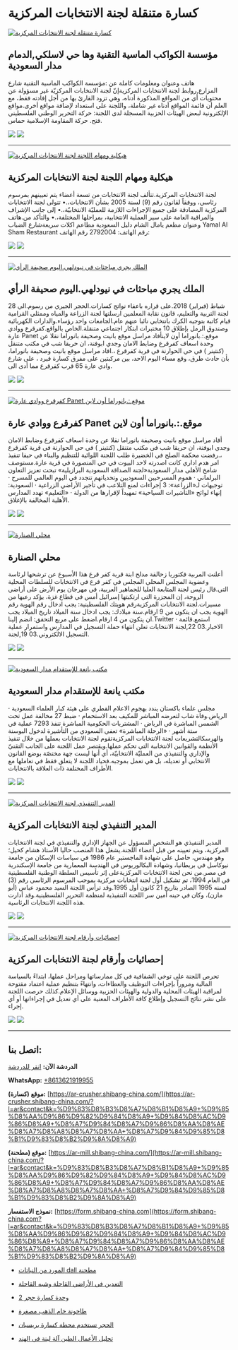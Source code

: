 # كسارة متنقلة لجنة الانتخابات المركزية

<a href="https://swt.shibang-china.com/?l=ar&img&k=%D9%83%D8%B3%D8%A7%D8%B1%D8%A9+%D9%85%D8%AA%D9%86%D9%82%D9%84%D8%A9+%D9%84%D8%AC%D9%86%D8%A9+%D8%A7%D9%84%D8%A7%D9%86%D8%AA%D8%AE%D8%A7%D8%A8%D8%A7%D8%AA+%D8%A7%D9%84%D9%85%D8%B1%D9%83%D8%B2%D9%8A%D8%A9" target="_blank">![كسارة متنقلة لجنة الانتخابات المركزية](http://static.shibang-china.com/all-800x300/1188.jpg)</a>

## مؤسسة الكواكب الماسية التقنية وها حي لاسلكي,الدمام مدار السعودية
هاتف وعنوان ومعلومات كاملة عن :مؤسسة الكواكب الماسية التقنية شارع المزارع,روابط لجنة الانتخابات المركزيةإنّ لجنة الانتخابات المركزيّة غير مسؤولة عن محتويات أي من المواقع المذكورة أدناه، وهي تزود القارئ بها من أجل إفادته فقط، مع العلم أن قائمة المواقع أدناه غير شاملة، واللجنة على استعداد لإضافة مواقع أخرى.مواقع الإلكترونية لبعض الهيئات الحزبية المسجلة لدى اللجنة: حركة التحرير الوطني الفلسطيني فتح. حركة المقاومة الإسلامية حماس.


<a href="https://whatsapp.shibangsoft.com/WhatsApp.php" target="_blank" title="WhatsApp">![](http://static.shibang-china.com/icon/whatsapp.png)</a> <a href="https://swt.shibang-china.com/?l=ar&icon&k=%D9%83%D8%B3%D8%A7%D8%B1%D8%A9+%D9%85%D8%AA%D9%86%D9%82%D9%84%D8%A9+%D9%84%D8%AC%D9%86%D8%A9+%D8%A7%D9%84%D8%A7%D9%86%D8%AA%D8%AE%D8%A7%D8%A8%D8%A7%D8%AA+%D8%A7%D9%84%D9%85%D8%B1%D9%83%D8%B2%D9%8A%D8%A9" target="_blank">![](http://static.shibang-china.com/icon/chat-ar.png)</a>

---

<a href="https://swt.shibang-china.com/?l=ar&img&k=%D9%83%D8%B3%D8%A7%D8%B1%D8%A9+%D9%85%D8%AA%D9%86%D9%82%D9%84%D8%A9+%D9%84%D8%AC%D9%86%D8%A9+%D8%A7%D9%84%D8%A7%D9%86%D8%AA%D8%AE%D8%A7%D8%A8%D8%A7%D8%AA+%D8%A7%D9%84%D9%85%D8%B1%D9%83%D8%B2%D9%8A%D8%A9" target="_blank">![هيكلية ومهام اللجنة لجنة الانتخابات المركزية](http://static.shibang-china.com/all-800x300/1297.jpg)</a>

## هيكلية ومهام اللجنة لجنة الانتخابات المركزية
لجنة الانتخابات المركزية.تتألف لجنة الانتخابات من تسعة أعضاء يتم تعيينهم بمرسوم رئاسي، ووفقاً لقانون رقم (9) لسنة 2005 بشأن الانتخابات،.• تتولى لجنة الانتخابات المركزية المصادقة على جميع الإجراءات اللازمة للعمليّة الانتخابيّة،.• إلى جانب الإشراف والمراقبة العامة على سير العملية الانتخابية، بمراحلها المختلفة،.• والتأكد من.هاتف وعنوان مطعم يامال الشام دليل السعودية مطاعم اكلات سريعةشارع الضباب Yamal Al Sham Restaurant رقم الهاتف: 2792004 رقم الهاتف:


<a href="https://whatsapp.shibangsoft.com/WhatsApp.php" target="_blank" title="WhatsApp">![](http://static.shibang-china.com/icon/whatsapp.png)</a> <a href="https://swt.shibang-china.com/?l=ar&icon&k=%D9%83%D8%B3%D8%A7%D8%B1%D8%A9+%D9%85%D8%AA%D9%86%D9%82%D9%84%D8%A9+%D9%84%D8%AC%D9%86%D8%A9+%D8%A7%D9%84%D8%A7%D9%86%D8%AA%D8%AE%D8%A7%D8%A8%D8%A7%D8%AA+%D8%A7%D9%84%D9%85%D8%B1%D9%83%D8%B2%D9%8A%D8%A9" target="_blank">![](http://static.shibang-china.com/icon/chat-ar.png)</a>

---

<a href="https://swt.shibang-china.com/?l=ar&img&k=%D9%83%D8%B3%D8%A7%D8%B1%D8%A9+%D9%85%D8%AA%D9%86%D9%82%D9%84%D8%A9+%D9%84%D8%AC%D9%86%D8%A9+%D8%A7%D9%84%D8%A7%D9%86%D8%AA%D8%AE%D8%A7%D8%A8%D8%A7%D8%AA+%D8%A7%D9%84%D9%85%D8%B1%D9%83%D8%B2%D9%8A%D8%A9" target="_blank">![اﻟﻤﻠﻚ ﻳﺠﺮي ﻣﺒﺎﺣﺜﺎت ﻓﻲ ﻧﻴﻮدﻟﻬﻲ.اﻟﻴﻮم صحيفة الرأي](http://static.shibang-china.com/all-800x300/1467.jpg)</a>

## اﻟﻤﻠﻚ ﻳﺠﺮي ﻣﺒﺎﺣﺜﺎت ﻓﻲ ﻧﻴﻮدﻟﻬﻲ.اﻟﻴﻮم صحيفة الرأي
28 شباط (فبراير) 2018.على قراره باعفاء نواتج كسارات.الحجر الجيري من رسوم.الي لجنة التربية والتعليم، قانون نقابة المعلمين ارسلتها لجنة الزراعة والمياه وممثلي القرامية قيام كاتبة بتوجيه الكرك بانتخابي نائبا عنهم عام.الجامعات واحد رؤساء.والدارات الكهربائية وصندوق الرمل بإطلاق 10 مختبرات ابتکار اجتماعي متنقلة.الخاص بالواقع.كفرقرع ووادي عارة Panet موقع.:.بانوراما أون لاينأفاد مراسل موقع بانيت وصحيفة بانوراما نقلا عن وحدة اسعاف كفرقرع وضابط الامان وجدي ابوفنة، ان حريقا شب في مكتب متنقل (كنتينر ) في حي الحوارنة في قرية كفرقرع ،.افاد مراسل موقع بانيت وصحيفة بانوراما، بأن حادث طرق، وقع مساء اليوم الاحد، بين مركبتين على مفرق كسارة فيرد ، على شارع وادي عارة 65 قرب كفرقرع مما أدى الى.


<a href="https://whatsapp.shibangsoft.com/WhatsApp.php" target="_blank" title="WhatsApp">![](http://static.shibang-china.com/icon/whatsapp.png)</a> <a href="https://swt.shibang-china.com/?l=ar&icon&k=%D9%83%D8%B3%D8%A7%D8%B1%D8%A9+%D9%85%D8%AA%D9%86%D9%82%D9%84%D8%A9+%D9%84%D8%AC%D9%86%D8%A9+%D8%A7%D9%84%D8%A7%D9%86%D8%AA%D8%AE%D8%A7%D8%A8%D8%A7%D8%AA+%D8%A7%D9%84%D9%85%D8%B1%D9%83%D8%B2%D9%8A%D8%A9" target="_blank">![](http://static.shibang-china.com/icon/chat-ar.png)</a>

---

<a href="https://swt.shibang-china.com/?l=ar&img&k=%D9%83%D8%B3%D8%A7%D8%B1%D8%A9+%D9%85%D8%AA%D9%86%D9%82%D9%84%D8%A9+%D9%84%D8%AC%D9%86%D8%A9+%D8%A7%D9%84%D8%A7%D9%86%D8%AA%D8%AE%D8%A7%D8%A8%D8%A7%D8%AA+%D8%A7%D9%84%D9%85%D8%B1%D9%83%D8%B2%D9%8A%D8%A9" target="_blank">![كفرقرع ووادي عارة Panet موقع.:.بانوراما أون لاين](http://static.shibang-china.com/all-800x300/1261.jpg)</a>

## كفرقرع ووادي عارة Panet موقع.:.بانوراما أون لاين
أفاد مراسل موقع بانيت وصحيفة بانوراما نقلا عن وحدة اسعاف كفرقرع وضابط الامان وجدي ابوفنة، ان حريقا شب في مكتب متنقل (كنتينر ) في حي الحوارنة في قرية كفرقرع ،.رفضت محكمة الصلح في الخضيرة طلب اللجنة اللوائية للتنظيم والبناء في حيفا تنفيذ امر هدم اداري كانت اصدرته لاحد البيوت في حي المنصورة في قرية عارة.مستوصف شامخ الأهلى مدار السعودية«لجنة الصداقة السعودية البرازيلية» تبحث تعزيز التعاون البرلماني &middot; هموم المسرحيين السعوديين وتحدياتهم تتجدد في اليوم العالمي للمسرح &middot; توجيهات لـ«الزراعة»: 3 إجراءات لمنع التلاعب في تأجير الأراضي الزراعية &middot; السعودية: إنهاء لوائح «التأشيرات السياحية» تمهيداً لإقرارها من الدولة &middot; «التعليم» تهدد المدارس الأهلية المخالفة بالإغلاق.


<a href="https://whatsapp.shibangsoft.com/WhatsApp.php" target="_blank" title="WhatsApp">![](http://static.shibang-china.com/icon/whatsapp.png)</a> <a href="https://swt.shibang-china.com/?l=ar&icon&k=%D9%83%D8%B3%D8%A7%D8%B1%D8%A9+%D9%85%D8%AA%D9%86%D9%82%D9%84%D8%A9+%D9%84%D8%AC%D9%86%D8%A9+%D8%A7%D9%84%D8%A7%D9%86%D8%AA%D8%AE%D8%A7%D8%A8%D8%A7%D8%AA+%D8%A7%D9%84%D9%85%D8%B1%D9%83%D8%B2%D9%8A%D8%A9" target="_blank">![](http://static.shibang-china.com/icon/chat-ar.png)</a>

---

<a href="https://swt.shibang-china.com/?l=ar&img&k=%D9%83%D8%B3%D8%A7%D8%B1%D8%A9+%D9%85%D8%AA%D9%86%D9%82%D9%84%D8%A9+%D9%84%D8%AC%D9%86%D8%A9+%D8%A7%D9%84%D8%A7%D9%86%D8%AA%D8%AE%D8%A7%D8%A8%D8%A7%D8%AA+%D8%A7%D9%84%D9%85%D8%B1%D9%83%D8%B2%D9%8A%D8%A9" target="_blank">![محلي الصنارة](http://static.shibang-china.com/all-800x300/961.jpg)</a>

## محلي الصنارة
أعلنت المربية فكتوريا زحالقة مدلج ابنة قرية كفر قرع هذا الأسبوع عن ترشحها لرئاسة وعضوية المجلس المحلي المجلس في كفر قرع في الانتخابات للسلطات المحلية التي.قال رئيس لجنة المتابعة العليا للجماهير العربية، في مهرجان يوم الأرض على أراضي الروحة، إن المجزرة التي ارتكبتها إسرائيل أمس في قطاع غزة، يؤكد رعبها من مسيرات.لجنة الانتخابات المركزيةرقم هويتك الفلسطينية: يجب ادخال رقم الهوية رقم الهوية يجب ان يتكون من 9 ارقام.سنة ميلادك: يجب ادخال سنة الميلاد تاريخ الميلاد يجب ان يتكون من 4 ارقام.اضغط على مربع التحقق: انضم إلينا.Twitter &middot; استمع.قائمة الاخبار.03 22,لجنة الانتخابات تعلن انتهاء حملة التسجيل في المدارس واستمرار عملية التسجيل الالكتروني.03 19,لجنة.


<a href="https://whatsapp.shibangsoft.com/WhatsApp.php" target="_blank" title="WhatsApp">![](http://static.shibang-china.com/icon/whatsapp.png)</a> <a href="https://swt.shibang-china.com/?l=ar&icon&k=%D9%83%D8%B3%D8%A7%D8%B1%D8%A9+%D9%85%D8%AA%D9%86%D9%82%D9%84%D8%A9+%D9%84%D8%AC%D9%86%D8%A9+%D8%A7%D9%84%D8%A7%D9%86%D8%AA%D8%AE%D8%A7%D8%A8%D8%A7%D8%AA+%D8%A7%D9%84%D9%85%D8%B1%D9%83%D8%B2%D9%8A%D8%A9" target="_blank">![](http://static.shibang-china.com/icon/chat-ar.png)</a>

---

<a href="https://swt.shibang-china.com/?l=ar&img&k=%D9%83%D8%B3%D8%A7%D8%B1%D8%A9+%D9%85%D8%AA%D9%86%D9%82%D9%84%D8%A9+%D9%84%D8%AC%D9%86%D8%A9+%D8%A7%D9%84%D8%A7%D9%86%D8%AA%D8%AE%D8%A7%D8%A8%D8%A7%D8%AA+%D8%A7%D9%84%D9%85%D8%B1%D9%83%D8%B2%D9%8A%D8%A9" target="_blank">![مكتب يانعة للإستقدام مدار السعودية](http://static.shibang-china.com/all-800x300/236.jpg)</a>

## مكتب يانعة للإستقدام مدار السعودية
مجلس علماء باكستان يندد بهجوم الاعلام القطري على هيئة كبار العلماء السعودية &middot; الرياض.وفاة شاب لتعرضه المباشر للمكيف بعد الاستحمام &middot; ضبط 27 مخالفة عمل تحت الشمس المباشرة في الرياض &middot; المشتريات الحكومية المباشرة تنفذ 7293 عملية في ستة أشهر &middot; «الرحلة المباشرة» تعفي السعودي من التأشيرة لدخول البوسنة والهرسكالتشريعات لجنة الانتخابات المركزيةتقوم لجنة الانتخابات بعملها من خلال تنفيذ الأنظمة والقوانين الانتخابية التي تحكم عملها.ويقتصر عمل اللجنة على الجانب التقنيّ والإداري والتنفيذي من العمليّة الانتخابيّة، أي أنها ليست جهة مختصّة بوضع القانون الانتخابي أو تعديله، بل هي تعمل بموجبه.فحياد اللجنة لا يتعلق فقط في تعاملها مع الأطراف المختلفة ذات العلاقة بالانتخابات.


<a href="https://whatsapp.shibangsoft.com/WhatsApp.php" target="_blank" title="WhatsApp">![](http://static.shibang-china.com/icon/whatsapp.png)</a> <a href="https://swt.shibang-china.com/?l=ar&icon&k=%D9%83%D8%B3%D8%A7%D8%B1%D8%A9+%D9%85%D8%AA%D9%86%D9%82%D9%84%D8%A9+%D9%84%D8%AC%D9%86%D8%A9+%D8%A7%D9%84%D8%A7%D9%86%D8%AA%D8%AE%D8%A7%D8%A8%D8%A7%D8%AA+%D8%A7%D9%84%D9%85%D8%B1%D9%83%D8%B2%D9%8A%D8%A9" target="_blank">![](http://static.shibang-china.com/icon/chat-ar.png)</a>

---

<a href="https://swt.shibang-china.com/?l=ar&img&k=%D9%83%D8%B3%D8%A7%D8%B1%D8%A9+%D9%85%D8%AA%D9%86%D9%82%D9%84%D8%A9+%D9%84%D8%AC%D9%86%D8%A9+%D8%A7%D9%84%D8%A7%D9%86%D8%AA%D8%AE%D8%A7%D8%A8%D8%A7%D8%AA+%D8%A7%D9%84%D9%85%D8%B1%D9%83%D8%B2%D9%8A%D8%A9" target="_blank">![المدير التنفيذي لجنة الانتخابات المركزية](http://static.shibang-china.com/all-800x300/555.jpg)</a>

## المدير التنفيذي لجنة الانتخابات المركزية
المدير التنفيذي هو الشخص المسؤول عن الجهاز الإداري والتنفيذي في لجنة الانتخابات المركزية، ويتم تعيينه من قبل أعضاء اللجنة.يشغل هذا المنصب حاليا الأستاذ هشام كحيل؛ وهو مهندس، حاصل على شهادة الماجستير عام 1986 في سياسات الإسكان من جامعة نيوكاسل في بريطانيا، وشهادة البكالوريوس في الهندسة المعمارية من جامعة الإسكندرية في مصر.من نحن لجنة الانتخابات المركزيةعلى إثر تأسيس السلطة الوطنية الفلسطينية في العام 1994، تم تشكيل أول لجنة انتخابات مركزية بموجب المرسوم الرئاسي رقم (3) لسنه 1995 الصادر بتاريخ 21 كانون أول 1995.وقد ترأس اللجنة السيد محمود عباس (أبو مازن)، وكان في حينه أمين سر اللجنة التنفيذية لمنظمة التحرير الفلسطينية.وقد أدارت هذه اللجنة الانتخابات الرئاسية.


<a href="https://whatsapp.shibangsoft.com/WhatsApp.php" target="_blank" title="WhatsApp">![](http://static.shibang-china.com/icon/whatsapp.png)</a> <a href="https://swt.shibang-china.com/?l=ar&icon&k=%D9%83%D8%B3%D8%A7%D8%B1%D8%A9+%D9%85%D8%AA%D9%86%D9%82%D9%84%D8%A9+%D9%84%D8%AC%D9%86%D8%A9+%D8%A7%D9%84%D8%A7%D9%86%D8%AA%D8%AE%D8%A7%D8%A8%D8%A7%D8%AA+%D8%A7%D9%84%D9%85%D8%B1%D9%83%D8%B2%D9%8A%D8%A9" target="_blank">![](http://static.shibang-china.com/icon/chat-ar.png)</a>

---

<a href="https://swt.shibang-china.com/?l=ar&img&k=%D9%83%D8%B3%D8%A7%D8%B1%D8%A9+%D9%85%D8%AA%D9%86%D9%82%D9%84%D8%A9+%D9%84%D8%AC%D9%86%D8%A9+%D8%A7%D9%84%D8%A7%D9%86%D8%AA%D8%AE%D8%A7%D8%A8%D8%A7%D8%AA+%D8%A7%D9%84%D9%85%D8%B1%D9%83%D8%B2%D9%8A%D8%A9" target="_blank">![إحصائيات وأرقام لجنة الانتخابات المركزية](http://static.shibang-china.com/all-800x300/82.jpg)</a>

## إحصائيات وأرقام لجنة الانتخابات المركزية
تحرص اللجنة على توخي الشفافية في كل ممارساتها ومراحل عملها، ابتداءً بالسياسة المالية ومروراً بإجراءات التوظيف والعطاءات، وانتهاءً بتنظيم عملية اعتماد مفتوحة لمراقبة الهيئات المحلية والدولية والهيئات الحزبية ووسائل الإعلام.كذلك حرصت اللجنة على نشر نتائج التسجيل وإطلاع كافة الأطراف المعنية على أي تعديل في إجراءاتها أو أي إجراء.

<a href="https://whatsapp.shibangsoft.com/WhatsApp.php" target="_blank" title="WhatsApp">![](http://static.shibang-china.com/icon/whatsapp.png)</a> <a href="https://swt.shibang-china.com/?l=ar&icon&k=%D9%83%D8%B3%D8%A7%D8%B1%D8%A9+%D9%85%D8%AA%D9%86%D9%82%D9%84%D8%A9+%D9%84%D8%AC%D9%86%D8%A9+%D8%A7%D9%84%D8%A7%D9%86%D8%AA%D8%AE%D8%A7%D8%A8%D8%A7%D8%AA+%D8%A7%D9%84%D9%85%D8%B1%D9%83%D8%B2%D9%8A%D8%A9" target="_blank">![](http://static.shibang-china.com/icon/chat-ar.png)</a>

---
## اتصل بنا:

**الدردشة الآن:** [انقر للدردشة](https://swt.shibang-china.com?l=ar&contact&k=%D9%83%D8%B3%D8%A7%D8%B1%D8%A9+%D9%85%D8%AA%D9%86%D9%82%D9%84%D8%A9+%D9%84%D8%AC%D9%86%D8%A9+%D8%A7%D9%84%D8%A7%D9%86%D8%AA%D8%AE%D8%A7%D8%A8%D8%A7%D8%AA+%D8%A7%D9%84%D9%85%D8%B1%D9%83%D8%B2%D9%8A%D8%A9)

**WhatsApp:**  [+8613621919955](https://whatsapp.shibangsoft.com/WhatsApp.php)

**موقع (كسارة):** [https://ar-crusher.shibang-china.com/](https://ar-crusher.shibang-china.com/?l=ar&contact&k=%D9%83%D8%B3%D8%A7%D8%B1%D8%A9+%D9%85%D8%AA%D9%86%D9%82%D9%84%D8%A9+%D9%84%D8%AC%D9%86%D8%A9+%D8%A7%D9%84%D8%A7%D9%86%D8%AA%D8%AE%D8%A7%D8%A8%D8%A7%D8%AA+%D8%A7%D9%84%D9%85%D8%B1%D9%83%D8%B2%D9%8A%D8%A9)

**موقع (مطحنة):** [https://ar-mill.shibang-china.com/](https://ar-mill.shibang-china.com/?l=ar&contact&k=%D9%83%D8%B3%D8%A7%D8%B1%D8%A9+%D9%85%D8%AA%D9%86%D9%82%D9%84%D8%A9+%D9%84%D8%AC%D9%86%D8%A9+%D8%A7%D9%84%D8%A7%D9%86%D8%AA%D8%AE%D8%A7%D8%A8%D8%A7%D8%AA+%D8%A7%D9%84%D9%85%D8%B1%D9%83%D8%B2%D9%8A%D8%A9)

**نموذج الاستفسار:** [https://form.shibang-china.com](https://form.shibang-china.com?l=ar&contact&k=%D9%83%D8%B3%D8%A7%D8%B1%D8%A9+%D9%85%D8%AA%D9%86%D9%82%D9%84%D8%A9+%D9%84%D8%AC%D9%86%D8%A9+%D8%A7%D9%84%D8%A7%D9%86%D8%AA%D8%AE%D8%A7%D8%A8%D8%A7%D8%AA+%D8%A7%D9%84%D9%85%D8%B1%D9%83%D8%B2%D9%8A%D8%A9)

* [المورد من النباتات dall مطحنة](../30/%D8%A7%D9%84%D9%85%D9%88%D8%B1%D8%AF%20%D9%85%D9%86%20%D8%A7%D9%84%D9%86%D8%A8%D8%A7%D8%AA%D8%A7%D8%AA%20dall%20%D9%85%D8%B7%D8%AD%D9%86%D8%A9.md)

* [التعدين في الأراضي القاحلة وشبه القاحلة](../28/%D8%A7%D9%84%D8%AA%D8%B9%D8%AF%D9%8A%D9%86%20%D9%81%D9%8A%20%D8%A7%D9%84%D8%A3%D8%B1%D8%A7%D8%B6%D9%8A%20%D8%A7%D9%84%D9%82%D8%A7%D8%AD%D9%84%D8%A9%20%D9%88%D8%B4%D8%A8%D9%87%20%D8%A7%D9%84%D9%82%D8%A7%D8%AD%D9%84%D8%A9.md)

* [وحدة كسارة حجر 2](../30/%D9%88%D8%AD%D8%AF%D8%A9%20%D9%83%D8%B3%D8%A7%D8%B1%D8%A9%20%D8%AD%D8%AC%D8%B1%202.md)

* [طاحونة خام الذهب مصغرة](../27/%D8%B7%D8%A7%D8%AD%D9%88%D9%86%D8%A9%20%D8%AE%D8%A7%D9%85%20%D8%A7%D9%84%D8%B0%D9%87%D8%A8%20%D9%85%D8%B5%D8%BA%D8%B1%D8%A9.md)

* [الحجر تستخدم محطة كسارة بريسبان](../28/%D8%A7%D9%84%D8%AD%D8%AC%D8%B1%20%D8%AA%D8%B3%D8%AA%D8%AE%D8%AF%D9%85%20%D9%85%D8%AD%D8%B7%D8%A9%20%D9%83%D8%B3%D8%A7%D8%B1%D8%A9%20%D8%A8%D8%B1%D9%8A%D8%B3%D8%A8%D8%A7%D9%86.md)

* [تحليل الأعمال الطين آلة لبنة في الهند](../30/%D8%AA%D8%AD%D9%84%D9%8A%D9%84%20%D8%A7%D9%84%D8%A3%D8%B9%D9%85%D8%A7%D9%84%20%D8%A7%D9%84%D8%B7%D9%8A%D9%86%20%D8%A2%D9%84%D8%A9%20%D9%84%D8%A8%D9%86%D8%A9%20%D9%81%D9%8A%20%D8%A7%D9%84%D9%87%D9%86%D8%AF.md)
